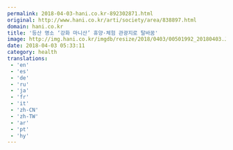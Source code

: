 ```yaml
---
permalink: 2018-04-03-hani.co.kr-892302871.html
original: http://www.hani.co.kr/arti/society/area/838897.html
domain: hani.co.kr
title: '등산 명소 ‘강화 마니산’ 휴양·체험 관광지로 탈바꿈'
image: http://img.hani.co.kr/imgdb/resize/2018/0403/00501992_20180403.JPG
date: 2018-04-03 05:33:11
category: health
translations: 
 - 'en'
 - 'es'
 - 'de'
 - 'ru'
 - 'ja'
 - 'fr'
 - 'it'
 - 'zh-CN'
 - 'zh-TW'
 - 'ar'
 - 'pt'
 - 'hy'
---
```


